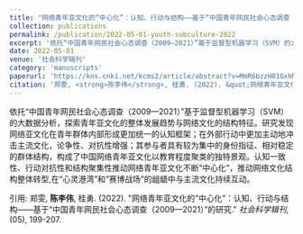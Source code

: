 ```yaml
---
title: "网络青年亚文化的“中心化”：认知、行动与结构——基于“中国青年网民社会心态调查（2009—2021）”的研究"
collection: publications
permalink: /publication/2022-05-01-youth-subculture-2022
excerpt: '依托“中国青年网民社会心态调查（2009—2021）”基于监督型机器学习（SVM）的大数据分析，探索青年亚文化的整体发展趋势与网络文化的结构特征。研究发现网络亚文化在青年群体内部形成更加统一的认知框架；在外部行动中更加主动地冲击主流文化，论争性、对抗性增强；其参与者具有较为集中的身份指征、相对稳定的群体结构，构成了中国网络青年亚文化以教育程度聚类的独特景观。认知一致性、行动对抗性和结构聚集性推动网络青年亚文化不断“中心化”，推动网络文化结构整体转型,在“心灵港湾”和“赛博战场”的龃龉中与主流文化持续互动。'
date: 2022-05-01
venue: '社会科学辑刊'
category: 'manuscripts'
paperurl: 'https://kns.cnki.net/kcms2/article/abstract?v=MmR6bzzH81GxhMWv0mIxvK0RFsogVmSZJ6dxZOzE9VvayEhxVRDUOOUYmnAvt4g-48xGChm7alPlSB8fE0126LInzkFjEUWJydBAId_BcBXAx-TwQGt6wKFIr6335h-W25omZ2AyDOSDaJLdwBoL4EA01vtUZwY_&uniplatform=NZKPT&language=CHS'
citation: '郑雯, <strong>陈李伟</strong>, 桂勇. (2022). &quot;网络青年亚文化的“中心化”：认知、行动与结构——基于“中国青年网民社会心态调查（2009—2021）”的研究.&quot; <em>社会科学辑刊</em>, (05), 199-207.'
---
```

依托“中国青年网民社会心态调查（2009—2021）”基于监督型机器学习（SVM）的大数据分析，探索青年亚文化的整体发展趋势与网络文化的结构特征。研究发现网络亚文化在青年群体内部形成更加统一的认知框架；在外部行动中更加主动地冲击主流文化，论争性、对抗性增强；其参与者具有较为集中的身份指征、相对稳定的群体结构，构成了中国网络青年亚文化以教育程度聚类的独特景观。认知一致性、行动对抗性和结构聚集性推动网络青年亚文化不断“中心化”，推动网络文化结构整体转型,在“心灵港湾”和“赛博战场”的龃龉中与主流文化持续互动。

引用: 郑雯, <strong>陈李伟</strong>, 桂勇. (2022). &quot;网络青年亚文化的“中心化”：认知、行动与结构——基于“中国青年网民社会心态调查（2009—2021）”的研究.&quot; <em>社会科学辑刊</em>, (05), 199-207.